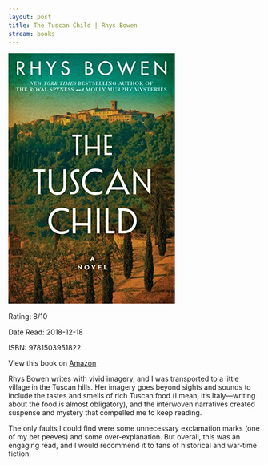 ```yaml
---
layout: post
title: The Tuscan Child | Rhys Bowen
stream: books
---
```


<img src="/images/tuscan-child.jpg" alt="The Tuscan Child book cover." class="book-img" />

<div class="book-stats">
  <p>Rating: 8/10 </p>
  <p>Date Read: 2018-12-18</p> 
  <p>ISBN: 9781503951822</p>  
  <p>View this book on <a href="https://www.amazon.ca/Tuscan-Child-Rhys-Bowen-ebook/dp/B074QL7WNM/ref=sr_1_1?ie=UTF8&qid=1545221726&sr=8-1&keyword=the+tuscan+child">Amazon</a></p>
</div>

Rhys Bowen writes with vivid imagery, and I was transported to a little village in the Tuscan hills. Her imagery goes beyond sights and sounds to include the tastes and smells of rich Tuscan food (I mean, it’s Italy—writing about the food is almost obligatory), and the interwoven narratives created suspense and mystery that compelled me to keep reading.<!--more-->

The only faults I could find were some unnecessary exclamation marks (one of my pet peeves) and some over-explanation. But overall, this was an engaging read, and I would recommend it to fans of historical and war-time fiction.  
